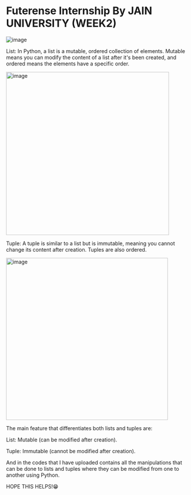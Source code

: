 # Futerense Internship By JAIN UNIVERSITY (WEEK2)

![image](https://github.com/DeeruReddy/futurense-internship/assets/115466624/4624b509-e3c7-4366-974b-15cc1baec6d7)


List:
In Python, a list is a mutable, ordered collection of elements. Mutable means you can modify the content of a list after it's been created, and ordered means the elements have a specific order.

<img width="443" alt="image" src="https://github.com/DeeruReddy/futurense-internship/assets/115466624/3a71ca82-b3fd-45c9-b36e-aa735ee1f9eb">



Tuple:
A tuple is similar to a list but is immutable, meaning you cannot change its content after creation. Tuples are also ordered.

<img width="440" alt="image" src="https://github.com/DeeruReddy/futurense-internship/assets/115466624/73fa273a-6fbc-4fbd-83c1-1486c3d2ccf6">



The main feature that differentiates both lists and tuples are:

List: Mutable (can be modified after creation).

Tuple: Immutable (cannot be modified after creation).

And in the codes that I have uploaded contains all the manipulations that can be done to lists and tuples where they can be modified from one to another using Python.

HOPE THIS HELPS!😁


